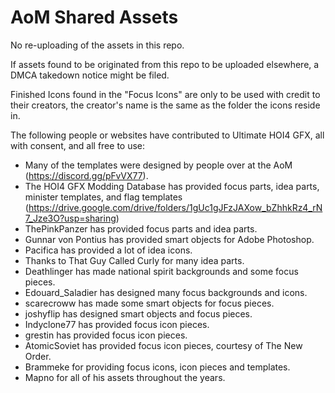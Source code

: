 # AoM Shared Assets

No re-uploading of the assets in this repo.

If assets found to be originated from this repo to be uploaded elsewhere, a DMCA takedown notice might be filed.

Finished Icons found in the "Focus Icons" are only to be used with credit to their creators, the creator's name is the same as the folder the icons reside in.

The following people or websites have contributed to Ultimate HOI4 GFX, all with consent, and all free to use:
* Many of the templates were designed by people over at the AoM (https://discord.gg/pFvVX77).
* The HOI4 GFX Modding Database has provided focus parts, idea parts, minister templates, and flag templates (https://drive.google.com/drive/folders/1gUc1gJFzJAXow_bZhhkRz4_rN7_Jze3O?usp=sharing)
* ThePinkPanzer has provided focus parts and idea parts.
* Gunnar von Pontius has provided smart objects for Adobe Photoshop.
* Pacifica has provided a lot of idea icons. 
* Thanks to That Guy Called Curly for many idea parts.
* Deathlinger has made national spirit backgrounds and some focus pieces.
* Edouard_Saladier has designed many focus backgrounds and icons.
* scarecroww has made some smart objects for focus pieces.
* joshyflip has designed smart objects and focus pieces.
* Indyclone77 has provided focus icon pieces.
* grestin has provided focus icon pieces.
* AtomicSoviet has provided focus icon pieces, courtesy of The New Order.
* Brammeke for providing focus icons, icon pieces and templates.
* Mapno for all of his assets throughout the years.